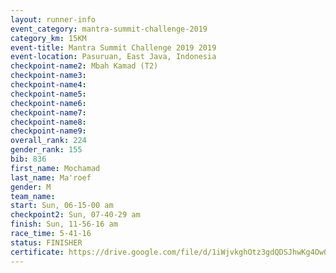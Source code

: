 ```yaml
---
layout: runner-info 
event_category: mantra-summit-challenge-2019 
category_km: 15KM 
event-title: Mantra Summit Challenge 2019 2019 
event-location: Pasuruan, East Java, Indonesia 
checkpoint-name2: Mbah Kamad (T2) 
checkpoint-name3: 
checkpoint-name4: 
checkpoint-name5: 
checkpoint-name6: 
checkpoint-name7: 
checkpoint-name8: 
checkpoint-name9: 
overall_rank: 224
gender_rank: 155
bib: 836
first_name: Mochamad
last_name: Ma'roef
gender: M
team_name: 
start: Sun, 06-15-00 am
checkpoint2: Sun, 07-40-29 am
finish: Sun, 11-56-16 am
race_time: 5-41-16
status: FINISHER
certificate: https://drive.google.com/file/d/1iWjvkghOtz3gdQDSJhwKg4Ow0VSAfneQ/view?usp=sharing
---
```


